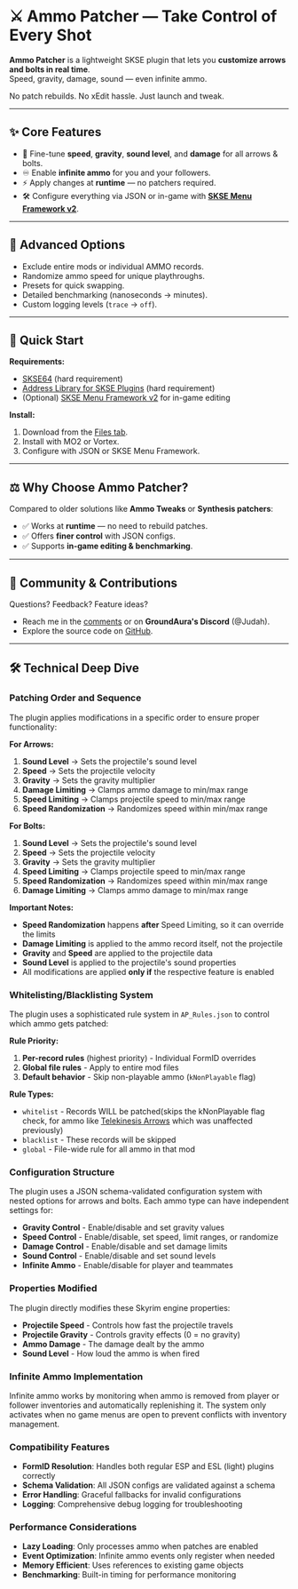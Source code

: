 # ⚔️ Ammo Patcher — Take Control of Every Shot  

**Ammo Patcher** is a lightweight SKSE plugin that lets you **customize arrows and bolts in real time**.  
Speed, gravity, damage, sound — even infinite ammo.  

No patch rebuilds. No xEdit hassle. Just launch and tweak.  

---

## ✨ Core Features
- 🎯 Fine-tune **speed**, **gravity**, **sound level**, and **damage** for all arrows & bolts.  
- ♾️ Enable **infinite ammo** for you and your followers.  
- ⚡ Apply changes at **runtime** — no patchers required.  
- 🛠️ Configure everything via JSON or in-game with **[SKSE Menu Framework v2](https://www.nexusmods.com/skyrimspecialedition/mods/120352)**.  

---

## 🔬 Advanced Options
- Exclude entire mods or individual AMMO records.  
- Randomize ammo speed for unique playthroughs.  
- Presets for quick swapping.  
- Detailed benchmarking (nanoseconds → minutes).  
- Custom logging levels (`trace` → `off`).  

---

## 🚀 Quick Start
**Requirements:**  
- [SKSE64](https://skse.silverlock.org/) (hard requirement)  
- [Address Library for SKSE Plugins](https://www.nexusmods.com/skyrimspecialedition/mods/32444) (hard requirement)  
- (Optional) [SKSE Menu Framework v2](https://www.nexusmods.com/skyrimspecialedition/mods/120352) for in-game editing  

**Install:**  
1. Download from the [Files tab](https://www.nexusmods.com/skyrimspecialedition/mods/109061?tab=files).  
2. Install with MO2 or Vortex.  
3. Configure with JSON or SKSE Menu Framework.  

---

## ⚖️ Why Choose Ammo Patcher?
Compared to older solutions like **Ammo Tweaks** or **Synthesis patchers**:  
- ✅ Works at **runtime** — no need to rebuild patches.  
- ✅ Offers **finer control** with JSON configs.  
- ✅ Supports **in-game editing & benchmarking**.  

---

## 💬 Community & Contributions
Questions? Feedback? Feature ideas?  
- Reach me in the [comments](https://www.nexusmods.com/skyrimspecialedition/mods/109061?tab=posts) or on **GroundAura's Discord** (@Judah).  
- Explore the source code on [GitHub](https://github.com/JudahJL/Ammo-Patcher).  

---

## 🛠️ Technical Deep Dive

### Patching Order and Sequence

The plugin applies modifications in a specific order to ensure proper functionality:

**For Arrows:**
1. **Sound Level** → Sets the projectile's sound level
2. **Speed** → Sets the projectile velocity
3. **Gravity** → Sets the gravity multiplier
4. **Damage Limiting** → Clamps ammo damage to min/max range
5. **Speed Limiting** → Clamps projectile speed to min/max range
6. **Speed Randomization** → Randomizes speed within min/max range

**For Bolts:**
1. **Sound Level** → Sets the projectile's sound level
2. **Speed** → Sets the projectile velocity
3. **Gravity** → Sets the gravity multiplier
4. **Speed Limiting** → Clamps projectile speed to min/max range
5. **Speed Randomization** → Randomizes speed within min/max range
6. **Damage Limiting** → Clamps ammo damage to min/max range

**Important Notes:**
- **Speed Randomization** happens **after** Speed Limiting, so it can override the limits
- **Damage Limiting** is applied to the ammo record itself, not the projectile
- **Gravity** and **Speed** are applied to the projectile data
- **Sound Level** is applied to the projectile's sound properties
- All modifications are applied **only if** the respective feature is enabled

### Whitelisting/Blacklisting System

The plugin uses a sophisticated rule system in `AP_Rules.json` to control which ammo gets patched:

**Rule Priority:**
1. **Per-record rules** (highest priority) - Individual FormID overrides
2. **Global file rules** - Apply to entire mod files
3. **Default behavior** - Skip non-playable ammo (`kNonPlayable` flag)

**Rule Types:**
- `whitelist` - Records WILL be patched(skips the kNonPlayable flag check, for ammo like [Telekinesis Arrows](https://en.uesp.net/wiki/Skyrim:Arcane_Archer_Pack_Items#Telekinesis_Arrow) which was unaffected previously)
- `blacklist` - These records will be skipped
- `global` - File-wide rule for all ammo in that mod

### Configuration Structure

The plugin uses a JSON schema-validated configuration system with nested options for arrows and bolts. Each ammo type can have independent settings for:

- **Gravity Control** - Enable/disable and set gravity values
- **Speed Control** - Enable/disable, set speed, limit ranges, or randomize
- **Damage Control** - Enable/disable and set damage limits
- **Sound Control** - Enable/disable and set sound levels
- **Infinite Ammo** - Enable/disable for player and teammates

### Properties Modified

The plugin directly modifies these Skyrim engine properties:

- **Projectile Speed** - Controls how fast the projectile travels
- **Projectile Gravity** - Controls gravity effects (0 = no gravity)
- **Ammo Damage** - The damage dealt by the ammo
- **Sound Level** - How loud the ammo is when fired

### Infinite Ammo Implementation

Infinite ammo works by monitoring when ammo is removed from player or follower inventories and automatically replenishing it. The system only activates when no game menus are open to prevent conflicts with inventory management.

### Compatibility Features

- **FormID Resolution**: Handles both regular ESP and ESL (light) plugins correctly
- **Schema Validation**: All JSON configs are validated against a schema
- **Error Handling**: Graceful fallbacks for invalid configurations
- **Logging**: Comprehensive debug logging for troubleshooting

### Performance Considerations

- **Lazy Loading**: Only processes ammo when patches are enabled
- **Event Optimization**: Infinite ammo events only register when needed
- **Memory Efficient**: Uses references to existing game objects
- **Benchmarking**: Built-in timing for performance monitoring
